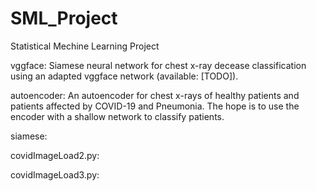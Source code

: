 # SML_Project
Statistical Mechine Learning Project

vggface:
  Siamese neural network for chest x-ray decease classification using an adapted vggface network (available: [TODO]).

autoencoder:
  An autoencoder for chest x-rays of healthy patients and patients affected by COVID-19 and Pneumonia. The hope is to use 
  the encoder with a shallow network to classify patients.
 
siamese:

covidImageLoad2.py:

covidImageLoad3.py:
  
